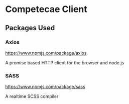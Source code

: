 # Competecae Client
## Packages Used

### Axios
https://www.npmjs.com/package/axios

A promise based HTTP client for the browser and node.js

### SASS
https://www.npmjs.com/package/sass

A realtime SCSS compiler